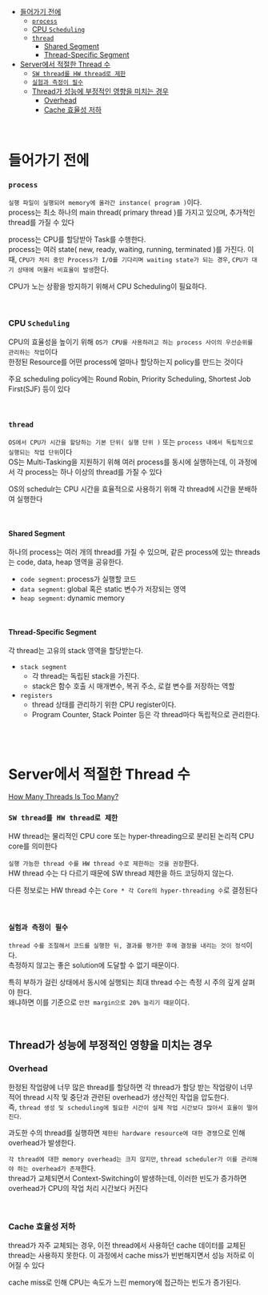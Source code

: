 - [들어가기 전에](#들어가기-전에)
    - [`process`](#process)
    - [CPU `Scheduling`](#cpu-scheduling)
    - [`thread`](#thread)
      - [Shared Segment](#shared-segment)
      - [Thread-Specific Segment](#thread-specific-segment)
- [Server에서 적절한 Thread 수](#server에서-적절한-thread-수)
    - [`SW thread를 HW thread로 제한`](#sw-thread를-hw-thread로-제한)
    - [`실험과 측정이 필수`](#실험과-측정이-필수)
  - [Thread가 성능에 부정적인 영향을 미치는 경우](#thread가-성능에-부정적인-영향을-미치는-경우)
    - [Overhead](#overhead)
    - [Cache 효율성 저하](#cache-효율성-저하)

<br>

# 들어가기 전에

### `process`
`실행 파일이 실행되어 memory에 올라간 instance( program )`이다.<br>
process는 최소 하나의 main thread( primary thread )를 가지고 있으며, 추가적인 thread를 가질 수 있다<br>

process는 CPU를 할당받아 Task를 수행한다.<br>
process는 여러 state( new, ready, waiting, running, terminated )를 가진다.
이때, `CPU가 처리 중인 Process가 I/O를 기다리며 waiting state가 되는 경우`, `CPU가 대기 상태에 머물러 비효율이 발생`한다.<br>

CPU가 노는 상황을 방지하기 위해서 CPU Scheduling이 필요하다.<br>

<br>

### CPU `Scheduling`
CPU의 효율성을 높이기 위해 `OS가 CPU를 사용하려고 하는 process 사이의 우선순위를 관리하는 작업`이다<br>
한정된 Resource를 어떤 process에 얼마나 할당하는지 policy를 만드는 것이다<br>

주요 scheduling policy에는 Round Robin, Priority Scheduling, Shortest Job First(SJF) 등이 있다<br>

<br>

### `thread`
`OS에서 CPU가 시간을 할당하는 기본 단위( 실행 단위 )` 또는 `process 내에서 독립적으로 실행되는 작업 단위`이다<br>
OS는 Multi-Tasking을 지원하기 위해 여러 process를 동시에 실행하는데, 이 과정에서 각 process는 하나 이상의 thread를 가질 수 있다<br>

OS의 schedulr는 CPU 시간을 효율적으로 사용하기 위해 각 thread에 시간을 분배하여 실행한다<br>

<br>

#### Shared Segment
하나의 process는 여러 개의 thread를 가질 수 있으며, 같은 process에 있는 threads는 code, data, heap 영역을 공유한다.<br>

- `code segment`: process가 실행할 코드
- `data segment`: global 혹은 static 변수가 저장되는 영역
- `heap segment`: dynamic memory

<br>

#### Thread-Specific Segment
각 thread는 고유의 stack 영역을 할당받는다.<br>

- `stack segment`
  - 각 thread는 독립된 stack을 가진다.
  - stack은 함수 호출 시 매개변수, 복귀 주소, 로컬 변수를 저장하는 역할
- `registers`
  - thread 상태를 관리하기 위한 CPU register이다.
  - Program Counter, Stack Pointer 등은 각 thread마다 독립적으로 관리한다.

<br>
<br>

# Server에서 적절한 Thread 수
[How Many Threads Is Too Many?](https://www.baeldung.com/cs/servers-threads-number)<br>

### `SW thread를 HW thread로 제한`
HW thread는 물리적인 CPU core 또는 hyper-threading으로 분리된 논리적 CPU core를 의미한다<br>

`실행 가능한 thread 수를 HW thread 수로 제한하는 것을 권장`한다.<br>
HW thread 수는 다 다르기 때문에 SW thread 제한을 하드 코딩하지 않는다.<br>

다른 정보로는 HW thread 수는 `Core * 각 Core의 hyper-threading 수`로 결정된다<br>

<br>

### `실험과 측정이 필수`
`thread 수를 조절해서 코드를 실행한 뒤, 결과를 평가한 후에 결정을 내리는 것이 정석`이다.<br>
측정하지 않고는 좋은 solution에 도달할 수 없기 때문이다.<br>

특히 부하가 걸린 상태에서 동시에 실행되는 최대 thread 수는 측정 시 주의 깊게 살펴야 한다.<br>
왜냐하면 이를 기준으로 `안전 margin으로 20% 늘리기 때문`이다.<br>

<br>

## Thread가 성능에 부정적인 영향을 미치는 경우

### Overhead
한정된 작업량에 너무 많은 thread를 할당하면 각 thread가 할당 받는 작업량이 너무 적어 thread 시작 및 중단과 관련된 overhead가 생산적인 작업을 압도한다.<br>
즉, `thread 생성 및 scheduling에 필요한 시간이 실제 작업 시간보다 많아서 효율이 떨어진다`.<br>

과도한 수의 thread를 실행하면 `제한된 hardware resource에 대한 경쟁`으로 인해 overhead가 발생한다.<br>

`각 thread에 대한 memory overhead는 크지 않지만`, `thread scheduler가 이를 관리해야 하는 overhead가 존재`한다.<br>
thread가 교체되면서 Context-Switching이 발생하는데, 이러한 빈도가 증가하면 overhead가 CPU의 작업 처리 시간보다 커진다<br>

<br>

### Cache 효율성 저하
thread가 자주 교체되는 경우, 이전 thread에서 사용하던 cache 데이터를 교체된 thread는 사용하지 못한다. 이 과정에서 cache miss가 빈번해지면서 성능 저하로 이어질 수 있다<br>

cache miss로 인해 CPU는 속도가 느린 memory에 접근하는 빈도가 증가된다.<br>